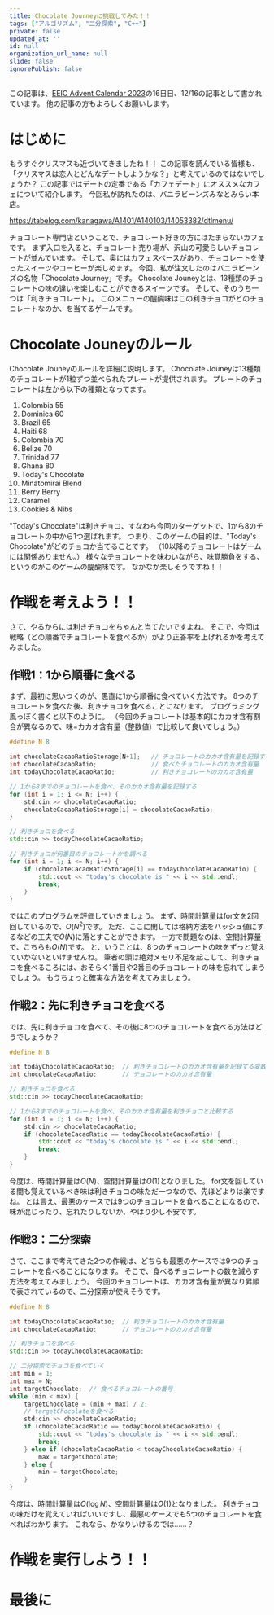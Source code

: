 ```yaml
---
title: Chocolate Journeyに挑戦してみた！！
tags: ["アルゴリズム", "二分探索", "C++"]
private: false
updated_at: ''
id: null
organization_url_name: null
slide: false
ignorePublish: false
---
```

この記事は、[EEIC Advent Calendar 2023](https://qiita.com/advent-calendar/2023/eeic)の16日日、12/16の記事として書かれています。
他の記事の方もよろしくお願いします。

# はじめに
もうすぐクリスマスも近づいてきましたね！！
この記事を読んでいる皆様も、「クリスマスは恋人とどんなデートしようかな？」と考えているのではないでしょうか？
この記事ではデートの定番である「カフェデート」にオススメなカフェについて紹介します。
今回私が訪れたのは、バニラビーンズみなとみらい本店。

https://tabelog.com/kanagawa/A1401/A140103/14053382/dtlmenu/

チョコレート専門店ということで、チョコレート好きの方にはたまらないカフェです。
まず入口を入ると、チョコレート売り場が、沢山の可愛らしいチョコレートが並んでいます。
そして、奥にはカフェスペースがあり、チョコレートを使ったスイーツやコーヒーが楽しめます。
今回、私が注文したのはバニラビーンズの名物「Chocolate Journey」です。
Chocolate Jouneyとは、13種類のチョコレートの味の違いを楽しむことができるスイーツです。
そして、そのうち一つは「利きチョコレート」。
このメニューの醍醐味はこの利きチョコがどのチョコレートなのか、を当てるゲームです。

# Chocolate Jouneyのルール
Chocolate Jouneyのルールを詳細に説明します。
Chocolate Jouneyは13種類のチョコレートが1粒ずつ並べられたプレートが提供されます。
プレートのチョコレートは左から以下の種類となってます。
1. Colombia 55
2. Dominica 60
3. Brazil 65
4. Haiti 68
5. Colombia 70
6. Belize 70
7. Trinidad 77
8. Ghana 80
9. Today's Chocolate
10. Minatomirai Blend
11. Berry Berry
12. Caramel
13. Cookies & Nibs

"Today's Chocolate"は利きチョコ、すなわち今回のターゲットで、1から8のチョコレートの中から1つ選ばれます。
つまり、このゲームの目的は、"Today's Chocolate"がどのチョコか当てることです。
（10以降のチョコレートはゲームには関係ありません。）
様々なチョコレートを味わいながら、味覚勝負をする、というのがこのゲームの醍醐味です。
なかなか楽しそうですね！！

# 作戦を考えよう！！
さて、やるからには利きチョコをちゃんと当てたいですよね。
そこで、今回は戦略（どの順番でチョコレートを食べるか）がより正答率を上げれるかを考えてみました。
## 作戦1：1から順番に食べる
まず、最初に思いつくのが、愚直に1から順番に食べていく方法です。
8つのチョコレートを食べた後、利きチョコを食べることになります。
プログラミング風っぽく書くと以下のように。
（今回のチョコレートは基本的にカカオ含有割合が異なるので、味=カカオ含有量（整数値）で比較して良いでしょう。）
```Cpp
#define N 8

int chocolateCacaoRatioStorage[N+1];   // チョコレートのカカオ含有量を記録する配列
int chocolateCacaoRatio;               // 食べたチョコレートのカカオ含有量
int todayChocolateCacaoRatio;          // 利きチョコレートのカカオ含有量

// 1から8までのチョコレートを食べ、そのカカオ含有量を記録する
for (int i = 1; i <= N; i++) {
    std:cin >> chocolateCacaoRatio;
    chocolateCacaoRatioStorage[i] = chocolateCacaoRatio;
}

// 利きチョコを食べる
std::cin >> todayChocolateCacaoRatio;

// 利きチョコが何番目のチョコレートかを調べる
for (int i = 1; i <= N; i++) {
    if (chocolateCacaoRatioStorage[i] == todayChocolateCacaoRatio) {
        std::cout << "today's chocolate is " << i << std::endl;
        break;
    }
}
```
ではこのプログラムを評価していきましょう。
まず、時間計算量はfor文を2回回しているので、$O(N^2)$です。
ただ、ここに関しては格納方法をハッシュ値にするなどの工夫で$O(N)$に落とすことができます。
一方で問題なのは、空間計算量で、こちらも$O(N)$です。
と、いうことは、8つのチョコレートの味をずっと覚えていかないといけませんね。
筆者の頭は絶対メモリ不足を起こして、利きチョコを食べるころには、おそらく1番目や2番目のチョコレートの味を忘れてしまうでしょう。
もうちょっと確実な方法を考えてみましょう。

## 作戦2：先に利きチョコを食べる
では、先に利きチョコを食べて、その後に8つのチョコレートを食べる方法はどうでしょうか？
```Cpp
#define N 8

int todayChocolateCacaoRatio;  // 利きチョコレートのカカオ含有量を記録する変数
int chocolateCacaoRatio;       // チョコレートのカカオ含有量

// 利きチョコを食べる
std::cin >> todayChocolateCacaoRatio;

// 1から8までのチョコレートを食べ、そのカカオ含有量を利きチョコと比較する
for (int i = 1; i <= N; i++) {
    std:cin >> chocolateCacaoRatio;
    if (chocolateCacaoRatio == todayChocolateCacaoRatio) {
        std::cout << "today's chocolate is " << i << std::endl;
        break;
    }
}
```
今度は、時間計算量は$O(N)$、空間計算量は$O(1)$となりました。
for文を回している間も覚えているべき味は利きチョコの味ただ一つなので、先ほどよりは楽ですね。
とは言え、最悪のケースでは9つのチョコレートを食べることになるので、味が混じったり、忘れたりしないか、やはり少し不安です。

## 作戦3：二分探索
さて、ここまで考えてきた2つの作戦は、どちらも最悪のケースでは9つのチョコレートを食べることになります。
そこで、食べるチョコレートの数を減らす方法を考えてみましょう。
今回のチョコレートは、カカオ含有量が異なり昇順で表されているので、二分探索が使えそうです。
```Cpp
#define N 8

int todayChocolateCacaoRatio;  // 利きチョコレートのカカオ含有量
int chocolateCacaoRatio;       // チョコレートのカカオ含有量

// 利きチョコを食べる
std::cin >> todayChocolateCacaoRatio;

// 二分探索でチョコを食べていく
int min = 1;
int max = N;
int targetChocolate;  // 食べるチョコレートの番号
while (min < max) {
    targetChocolate = (min + max) / 2;
    // targetChocolateを食べる
    std:cin >> chocolateCacaoRatio;
    if (chocolateCacaoRatio == todayChocolateCacaoRatio) {
        std::cout << "today's chocolate is " << i << std::endl;
        break;
    } else if (chocolateCacaoRatio < todayChocolateCacaoRatio) {
        max = targetChocolate;
    } else {
        min = targetChocolate;
    }
}
```
今度は、時間計算量は$O(\log N)$、空間計算量は$O(1)$となりました。
利きチョコの味だけを覚えていればいいですし、最悪のケースでも5つのチョコレートを食べればわかります。
これなら、かなりいけるのでは……？

# 作戦を実行しよう！！

# 最後に
